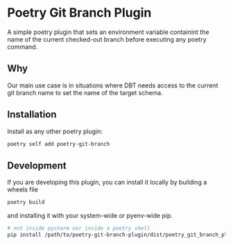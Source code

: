 # Poetry Git Branch Plugin
A simple poetry plugin that sets an environment variable containint the name of the current checked-out branch before executing any poetry command.

## Why
Our main use case is in situations where DBT needs access to the current git branch name to set the name of the target schema.

## Installation
Install as any other poetry plugin:
```bash
poetry self add poetry-git-branch
```

## Development
If you are developing this plugin, you can install it locally by building a wheels file
```bash
poetry build
```
and installing it with your system-wide or pyenv-wide pip.
```bash
# not inside pycharm nor inside a poetry shell
pip install /path/to/poetry-git-branch-plugin/dist/poetry_git_branch_plugin-0.1.0-py3-none-any.whl
```
